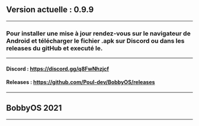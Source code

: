 ## Version actuelle : 0.9.9
---------------------------------------------------------------------------------------------------------------------
### Pour installer une mise à jour rendez-vous sur le navigateur de Android et télécharger le fichier .apk sur Discord ou dans les releases du gitHub et executé le.
---------------------------------------------------------------------------------------------------------------------
#### Discord : https://discord.gg/q8FwNhzjcf
#### Releases : https://github.com/Poul-dev/BobbyOS/releases
---------------------------------------------------------------------------------------------------------------------
## BobbyOS 2021
---------------------------------------------------------------------------------------------------------------------
